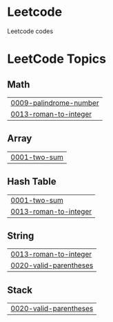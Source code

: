 # Leetcode
Leetcode codes

<!---LeetCode Topics Start-->
# LeetCode Topics
## Math
|  |
| ------- |
| [0009-palindrome-number](https://github.com/mahima2601/Leetcode/tree/master/0009-palindrome-number) |
| [0013-roman-to-integer](https://github.com/mahima2601/Leetcode/tree/master/0013-roman-to-integer) |
## Array
|  |
| ------- |
| [0001-two-sum](https://github.com/mahima2601/Leetcode/tree/master/0001-two-sum) |
## Hash Table
|  |
| ------- |
| [0001-two-sum](https://github.com/mahima2601/Leetcode/tree/master/0001-two-sum) |
| [0013-roman-to-integer](https://github.com/mahima2601/Leetcode/tree/master/0013-roman-to-integer) |
## String
|  |
| ------- |
| [0013-roman-to-integer](https://github.com/mahima2601/Leetcode/tree/master/0013-roman-to-integer) |
| [0020-valid-parentheses](https://github.com/mahima2601/Leetcode/tree/master/0020-valid-parentheses) |
## Stack
|  |
| ------- |
| [0020-valid-parentheses](https://github.com/mahima2601/Leetcode/tree/master/0020-valid-parentheses) |
<!---LeetCode Topics End-->
